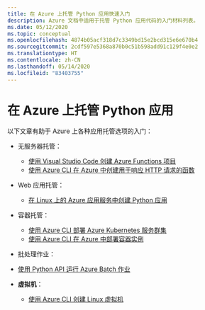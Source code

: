```yaml
---
title: 在 Azure 上托管 Python 应用快速入门
description: Azure 文档中适用于托管 Python 应用代码的入门材料列表。
ms.date: 05/12/2020
ms.topic: conceptual
ms.openlocfilehash: 4874b05acf318d7c3349bd15e2bcd315e6e670b4
ms.sourcegitcommit: 2cdf597e5368a870b0c51b598add91c129f4e0e2
ms.translationtype: HT
ms.contentlocale: zh-CN
ms.lasthandoff: 05/14/2020
ms.locfileid: "83403755"
---
```

# <a name="hosting-python-apps-on-azure"></a>在 Azure 上托管 Python 应用

以下文章有助于 Azure 上各种应用托管选项的入门：

- 无服务器托管：
  - [使用 Visual Studio Code 创建 Azure Functions 项目](/azure/azure-functions/functions-create-first-function-vs-code?pivots=programming-language-python)
  - [使用 Azure CLI 在 Azure 中创建用于响应 HTTP 请求的函数](/azure/azure-functions/functions-create-first-azure-function-azure-cli?pivots=programming-language-python)

- Web 应用托管：
  - [在 Linux 上的 Azure 应用服务中创建 Python 应用](/azure/app-service/containers/quickstart-python)

- 容器托管：
  - [使用 Azure CLI 部署 Azure Kubernetes 服务群集](/azure/aks/kubernetes-walkthrough)
  - [使用 Azure CLI 在 Azure 中部署容器实例](/azure/container-instances/container-instances-quickstart)

- 批处理作业：
- [使用 Python API 运行 Azure Batch 作业](/azure/batch/quick-run-python)

- **虚拟机**：
  - [使用 Azure CLI 创建 Linux 虚拟机](/azure/virtual-machines/linux/quick-create-cli)
